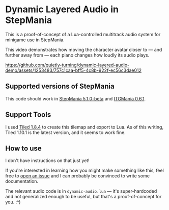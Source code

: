 # Dynamic Layered Audio in StepMania

This is a proof-of-concept of a Lua-controlled multitrack audio system for
minigame use in StepMania.

This video demonstrates how moving the character avatar closer to — and further
away from — each piano changes how loudly its audio plays.

https://github.com/quietly-turning/dynamic-layered-audio-demo/assets/1253483/757c1caa-bff5-4c8b-922f-ec56c3dae012

## Supported versions of StepMania

This code should work in [StepMania 5.1.0-beta](https://github.com/stepmania/stepmania/releases/tag/v5.1.0-b2) 
and [ITGMania 0.6.1](https://github.com/itgmania/itgmania/releases/tag/v0.6.1).

## Support Tools

I used [Tiled 1.8.4](https://www.mapeditor.org/download.html) to create this tilemap and export to Lua. 
As of this writing, Tiled 1.10.1 is the latest version, and it seems to work fine.

## How to use

I don't have instructions on that just yet!

If you're interested in learning how you might make something like this, feel
free to [open an issue](https://github.com/quietly-turning/dynamic-layered-audio-demo/issues) and
I can probably be convinced to write some documentation.

The relevant audio code is in `dynamic-audio.lua` — it's super-hardcoded and not
generalized enough to be useful, but that's a proof-of-concept for you. :^)
